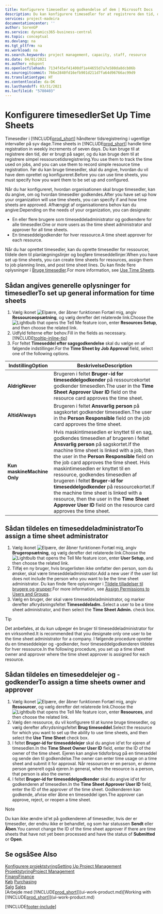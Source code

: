 ```yaml
---
title: Konfigurere timesedler og godkendelse af dem | Microsoft Docs
description: Du kan konfigurere timesedler for at registrere den tid, der bruges på sager og på anvendelse af ressourcer, der hjælper dig med projektstyring, personale og kapacitet
services: project-madeira
documentationcenter: ''
author: SorenGP
ms.service: dynamics365-business-central
ms.topic: conceptual
ms.devlang: na
ms.tgt_pltfrm: na
ms.workload: na
ms.search.keywords: project management, capacity, staff, resource
ms.date: 04/01/2021
ms.author: edupont
ms.openlocfilehash: 7134f45ef41400df1e44655d7a7e580da8dcb06b
ms.sourcegitcommit: 766e2840fd16efb901d211d7fa64d96766ac99d9
ms.translationtype: HT
ms.contentlocale: da-DK
ms.lasthandoff: 03/31/2021
ms.locfileid: "5780403"
---
```

# <a name="set-up-time-sheets"></a><span data-ttu-id="c7cb5-103">Konfigurere timesedler</span><span class="sxs-lookup"><span data-stu-id="c7cb5-103">Set Up Time Sheets</span></span>
<span data-ttu-id="c7cb5-104">Timesedler i [!INCLUDE[prod_short](includes/prod_short.md)] håndterer tidsregistrering i ugentlige intervaller på syv dage.</span><span class="sxs-lookup"><span data-stu-id="c7cb5-104">Time sheets in [!INCLUDE[prod_short](includes/prod_short.md)] handle time registration in weekly increments of seven days.</span></span> <span data-ttu-id="c7cb5-105">Du kan bruge til at registrere den tid, der er brugt på sager, og du kan bruge dem til at registrere simpel ressourcetidsregistrering.</span><span class="sxs-lookup"><span data-stu-id="c7cb5-105">You use them to track the time used on jobs, and you can use them to record simple resource time registration.</span></span> <span data-ttu-id="c7cb5-106">Før du kan bruge timesedler, skal du angive, hvordan du vil have dem oprettet og konfigureret.</span><span class="sxs-lookup"><span data-stu-id="c7cb5-106">Before you can use time sheets, you must specify how you want them to be set up and configured.</span></span>

<span data-ttu-id="c7cb5-107">Når du har konfigureret, hvordan organisationen skal bruge timesedler, kan du angive, om og hvordan timesedler godkendes.</span><span class="sxs-lookup"><span data-stu-id="c7cb5-107">After you have set up how your organization will use time sheets, you can specify if and how time sheets are approved.</span></span> <span data-ttu-id="c7cb5-108">Afhængigt af organisationens behov kan du angive:</span><span class="sxs-lookup"><span data-stu-id="c7cb5-108">Depending on the needs of your organization, you can designate:</span></span>

* <span data-ttu-id="c7cb5-109">En eller flere brugere som timeseddeladministrator og godkendere for alle timesedler.</span><span class="sxs-lookup"><span data-stu-id="c7cb5-109">One or more users as the time sheet administrator and approver for all time sheets.</span></span>
* <span data-ttu-id="c7cb5-110">En timeseddelgodkender for hver ressource.</span><span class="sxs-lookup"><span data-stu-id="c7cb5-110">A time sheet approver for each resource.</span></span>

<span data-ttu-id="c7cb5-111">Når du har oprettet timesedler, kan du oprette timesedler for ressourcer, tildele dem til planlægningslinjer og bogføre timeseddellinjer.</span><span class="sxs-lookup"><span data-stu-id="c7cb5-111">When you have set up time sheets, you can create time sheets for resources, assign them to job planning lines, and post time sheet lines.</span></span> <span data-ttu-id="c7cb5-112">Du kan finde flere oplysninger i [Bruge timesedler](projects-how-use-time-sheets.md).</span><span class="sxs-lookup"><span data-stu-id="c7cb5-112">For more information, see [Use Time Sheets](projects-how-use-time-sheets.md).</span></span>

## <a name="to-set-up-general-information-for-time-sheets"></a><span data-ttu-id="c7cb5-113">Sådan angives generelle oplysninger for timesedler</span><span class="sxs-lookup"><span data-stu-id="c7cb5-113">To set up general information for time sheets</span></span>
1. <span data-ttu-id="c7cb5-114">Vælg ikonet ![Elpære, der åbner funktionen Fortæl mig](media/ui-search/search_small.png "Fortæl mig, hvad du vil foretage dig"), angiv **Ressourceopsætning**, og vælg derefter det relaterede link.</span><span class="sxs-lookup"><span data-stu-id="c7cb5-114">Choose the ![Lightbulb that opens the Tell Me feature](media/ui-search/search_small.png "Tell me what you want to do") icon, enter **Resources Setup**, and then choose the related link.</span></span>  
2. <span data-ttu-id="c7cb5-115">Udfyld felterne efter behov.</span><span class="sxs-lookup"><span data-stu-id="c7cb5-115">Fill in the fields as necessary.</span></span> [!INCLUDE[tooltip-inline-tip](includes/tooltip-inline-tip_md.md)]
3. <span data-ttu-id="c7cb5-116">For feltet **Timeseddel efter sagsgodkendelse** skal du vælge en af følgende indstillinger.</span><span class="sxs-lookup"><span data-stu-id="c7cb5-116">For the **Time Sheet by Job Approval** field, select one of the following options.</span></span>

| <span data-ttu-id="c7cb5-117">Indstilling</span><span class="sxs-lookup"><span data-stu-id="c7cb5-117">Option</span></span> | <span data-ttu-id="c7cb5-118">Beskrivelse</span><span class="sxs-lookup"><span data-stu-id="c7cb5-118">Description</span></span> |
| --- | --- |
| <span data-ttu-id="c7cb5-119">**Aldrig**</span><span class="sxs-lookup"><span data-stu-id="c7cb5-119">**Never**</span></span> |<span data-ttu-id="c7cb5-120">Brugeren i feltet **Bruger-id for timeseddelgodkender** på ressourcekortet godkender timesedlen.</span><span class="sxs-lookup"><span data-stu-id="c7cb5-120">The user in the **Time Sheet Approver User ID** field on the resource card approves the time sheet.</span></span> |
| <span data-ttu-id="c7cb5-121">**Altid**</span><span class="sxs-lookup"><span data-stu-id="c7cb5-121">**Always**</span></span> |<span data-ttu-id="c7cb5-122">Brugeren i feltet **Ansvarlig person** på sagskortet godkender timesedlen.</span><span class="sxs-lookup"><span data-stu-id="c7cb5-122">The user in the **Person Responsible** field on the job card approves the time sheet.</span></span> |
| <span data-ttu-id="c7cb5-123">**Kun maskine**</span><span class="sxs-lookup"><span data-stu-id="c7cb5-123">**Machine Only**</span></span> |<span data-ttu-id="c7cb5-124">Hvis maskintimesedlen er knyttet til en sag, godkendes timesedlen af brugeren i feltet **Ansvarlig person** på sagskortet.</span><span class="sxs-lookup"><span data-stu-id="c7cb5-124">If the machine time sheet is linked with a job, then the user in the **Person Responsible** field on the job card approves the time sheet.</span></span> <span data-ttu-id="c7cb5-125">Hvis maskintimesedlen er knyttet til en ressource, godkendes timesedlen af brugeren i feltet **Bruger-id for timeseddelgodkender** på ressourcekortet.</span><span class="sxs-lookup"><span data-stu-id="c7cb5-125">If the machine time sheet is linked with a resource, then the user in the **Time Sheet Approver User ID** field on the resource card approves the time sheet.</span></span> |

## <a name="to-assign-a-time-sheet-administrator"></a><span data-ttu-id="c7cb5-126">Sådan tildeles en timeseddeladministrator</span><span class="sxs-lookup"><span data-stu-id="c7cb5-126">To assign a time sheet administrator</span></span>
1. <span data-ttu-id="c7cb5-127">Vælg ikonet ![Elpære, der åbner funktionen Fortæl mig](media/ui-search/search_small.png "Fortæl mig, hvad du vil foretage dig"), angiv **Brugeropsætning**, og vælg derefter det relaterede link.</span><span class="sxs-lookup"><span data-stu-id="c7cb5-127">Choose the ![Lightbulb that opens the Tell Me feature](media/ui-search/search_small.png "Tell me what you want to do") icon, enter **User Setup**, and then choose the related link.</span></span>  
2. <span data-ttu-id="c7cb5-128">Tilføj en ny bruger, hvis brugerlisten ikke omfatter den person, som du ønsker, skal være timeseddeladministrator.</span><span class="sxs-lookup"><span data-stu-id="c7cb5-128">Add a new user if the user list does not include the person who you want to be the time sheet administrator.</span></span> <span data-ttu-id="c7cb5-129">Du kan finde flere oplysninger i [Tildele tilladelser til brugere og grupper](ui-define-granular-permissions.md).</span><span class="sxs-lookup"><span data-stu-id="c7cb5-129">For more information, see [Assign Permissions to Users and Groups](ui-define-granular-permissions.md).</span></span>
3. <span data-ttu-id="c7cb5-130">Vælg en bruger, der skal være timeseddeladministrator, og marker derefter afkrydsningsfeltet **Timeseddeladm.**.</span><span class="sxs-lookup"><span data-stu-id="c7cb5-130">Select a user to be a time sheet administrator, and then select the **Time Sheet Admin.** check box.</span></span>  

> [!TIP]  
>   <span data-ttu-id="c7cb5-131">Det anbefales, at du kun udpeger én bruger til timeseddeladministrator for en virksomhed.</span><span class="sxs-lookup"><span data-stu-id="c7cb5-131">It is recommended that you designate only one user to be the time sheet administrator for a company.</span></span> <span data-ttu-id="c7cb5-132">I følgende procedure opretter du en timeseddelejer og -godkender, hvor timeseddelgodkenderen tildeles for hver ressource.</span><span class="sxs-lookup"><span data-stu-id="c7cb5-132">In the following procedure, you set up a time sheet owner and approver where the time sheet approver is assigned for each resource.</span></span>  

## <a name="to-assign-a-time-sheets-owner-and-approver"></a><span data-ttu-id="c7cb5-133">Sådan tildeles en timeseddelejer og -godkender</span><span class="sxs-lookup"><span data-stu-id="c7cb5-133">To assign a time sheets owner and approver</span></span>
1. <span data-ttu-id="c7cb5-134">Vælg ikonet ![Elpære, der åbner funktionen Fortæl mig](media/ui-search/search_small.png "Fortæl mig, hvad du vil foretage dig"), angiv **Ressourcer**, og vælg derefter det relaterede link.</span><span class="sxs-lookup"><span data-stu-id="c7cb5-134">Choose the ![Lightbulb that opens the Tell Me feature](media/ui-search/search_small.png "Tell me what you want to do") icon, enter **Resources**, and then choose the related link.</span></span>
2. <span data-ttu-id="c7cb5-135">Vælg den ressource, du vil konfigurere til at kunne bruge timesedler, og vælg derefter afkrydsningsfeltet **Brug timeseddel**.</span><span class="sxs-lookup"><span data-stu-id="c7cb5-135">Select the resource for which you want to set up the ability to use time sheets, and then select the **Use Time Sheet** check box.</span></span>  
3. <span data-ttu-id="c7cb5-136">I feltet **Bruger-id for timeseddelejer** skal du angive id'et for ejeren af timesedlen.</span><span class="sxs-lookup"><span data-stu-id="c7cb5-136">In the **Time Sheet Owner User ID** field, enter the ID of the owner of the time sheet.</span></span> <span data-ttu-id="c7cb5-137">Ejeren kan angive tidsforbrug på en timeseddel og sende den til godkendelse.</span><span class="sxs-lookup"><span data-stu-id="c7cb5-137">The owner can enter time usage on a time sheet and submit it for approval.</span></span> <span data-ttu-id="c7cb5-138">Når ressourcen er en person, er denne person generelt også ejeren.</span><span class="sxs-lookup"><span data-stu-id="c7cb5-138">In general, when the resource is a person, that person is also the owner.</span></span>  
4. <span data-ttu-id="c7cb5-139">I feltet **Bruger-id for timeseddelgodkender** skal du angive id'et for godkenderen af timesedlen.</span><span class="sxs-lookup"><span data-stu-id="c7cb5-139">In the **Time Sheet Approver User ID** field, enter the ID of the approver of the time sheet.</span></span> <span data-ttu-id="c7cb5-140">Godkenderen kan godkende, afvise eller åbne en timeseddel igen.</span><span class="sxs-lookup"><span data-stu-id="c7cb5-140">The approver can approve, reject, or reopen a time sheet.</span></span>  

> [!NOTE]  
>   <span data-ttu-id="c7cb5-141">Du kan ikke ændre id'et på godkenderen af timesedler, hvis der er timesedler, der endnu ikke er behandlet, og som har statussen **Sendt** eller **Åben**.</span><span class="sxs-lookup"><span data-stu-id="c7cb5-141">You cannot change the ID of the time sheet approver if there are time sheets that have not yet been processed and have the status of **Submitted** or **Open**.</span></span>

## <a name="see-also"></a><span data-ttu-id="c7cb5-142">Se også</span><span class="sxs-lookup"><span data-stu-id="c7cb5-142">See Also</span></span>
[<span data-ttu-id="c7cb5-143">Konfigurere projektstyring</span><span class="sxs-lookup"><span data-stu-id="c7cb5-143">Setting Up Project Management</span></span>](projects-setup-projects.md)  
[<span data-ttu-id="c7cb5-144">Projektstyring</span><span class="sxs-lookup"><span data-stu-id="c7cb5-144">Project Management</span></span>](projects-manage-projects.md)  
[<span data-ttu-id="c7cb5-145">Finans</span><span class="sxs-lookup"><span data-stu-id="c7cb5-145">Finance</span></span>](finance.md)  
<span data-ttu-id="c7cb5-146">[Køb](purchasing-manage-purchasing.md)       </span><span class="sxs-lookup"><span data-stu-id="c7cb5-146">[Purchasing](purchasing-manage-purchasing.md)       </span></span>  
<span data-ttu-id="c7cb5-147">[Salg](sales-manage-sales.md)    </span><span class="sxs-lookup"><span data-stu-id="c7cb5-147">[Sales](sales-manage-sales.md)    </span></span>  
<span data-ttu-id="c7cb5-148">[Arbejde med [!INCLUDE[prod_short](includes/prod_short.md)]](ui-work-product.md)</span><span class="sxs-lookup"><span data-stu-id="c7cb5-148">[Working with [!INCLUDE[prod_short](includes/prod_short.md)]](ui-work-product.md)</span></span>  


[!INCLUDE[footer-include](includes/footer-banner.md)]